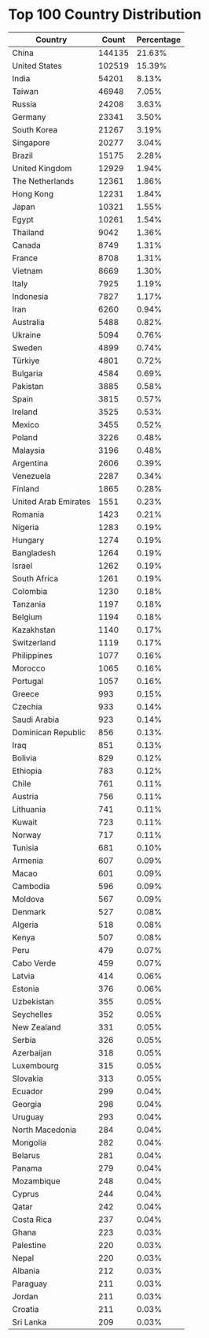# Top 100 Country Distribution
| Country | Count | Percentage |
|----|----|----|
| China | 144135 | 21.63% |
| United States | 102519 | 15.39% |
| India | 54201 | 8.13% |
| Taiwan | 46948 | 7.05% |
| Russia | 24208 | 3.63% |
| Germany | 23341 | 3.50% |
| South Korea | 21267 | 3.19% |
| Singapore | 20277 | 3.04% |
| Brazil | 15175 | 2.28% |
| United Kingdom | 12929 | 1.94% |
| The Netherlands | 12361 | 1.86% |
| Hong Kong | 12231 | 1.84% |
| Japan | 10321 | 1.55% |
| Egypt | 10261 | 1.54% |
| Thailand | 9042 | 1.36% |
| Canada | 8749 | 1.31% |
| France | 8708 | 1.31% |
| Vietnam | 8669 | 1.30% |
| Italy | 7925 | 1.19% |
| Indonesia | 7827 | 1.17% |
| Iran | 6260 | 0.94% |
| Australia | 5488 | 0.82% |
| Ukraine | 5094 | 0.76% |
| Sweden | 4899 | 0.74% |
| Türkiye | 4801 | 0.72% |
| Bulgaria | 4584 | 0.69% |
| Pakistan | 3885 | 0.58% |
| Spain | 3815 | 0.57% |
| Ireland | 3525 | 0.53% |
| Mexico | 3455 | 0.52% |
| Poland | 3226 | 0.48% |
| Malaysia | 3196 | 0.48% |
| Argentina | 2606 | 0.39% |
| Venezuela | 2287 | 0.34% |
| Finland | 1865 | 0.28% |
| United Arab Emirates | 1551 | 0.23% |
| Romania | 1423 | 0.21% |
| Nigeria | 1283 | 0.19% |
| Hungary | 1274 | 0.19% |
| Bangladesh | 1264 | 0.19% |
| Israel | 1262 | 0.19% |
| South Africa | 1261 | 0.19% |
| Colombia | 1230 | 0.18% |
| Tanzania | 1197 | 0.18% |
| Belgium | 1194 | 0.18% |
| Kazakhstan | 1140 | 0.17% |
| Switzerland | 1119 | 0.17% |
| Philippines | 1077 | 0.16% |
| Morocco | 1065 | 0.16% |
| Portugal | 1057 | 0.16% |
| Greece | 993 | 0.15% |
| Czechia | 933 | 0.14% |
| Saudi Arabia | 923 | 0.14% |
| Dominican Republic | 856 | 0.13% |
| Iraq | 851 | 0.13% |
| Bolivia | 829 | 0.12% |
| Ethiopia | 783 | 0.12% |
| Chile | 761 | 0.11% |
| Austria | 756 | 0.11% |
| Lithuania | 741 | 0.11% |
| Kuwait | 723 | 0.11% |
| Norway | 717 | 0.11% |
| Tunisia | 681 | 0.10% |
| Armenia | 607 | 0.09% |
| Macao | 601 | 0.09% |
| Cambodia | 596 | 0.09% |
| Moldova | 567 | 0.09% |
| Denmark | 527 | 0.08% |
| Algeria | 518 | 0.08% |
| Kenya | 507 | 0.08% |
| Peru | 479 | 0.07% |
| Cabo Verde | 459 | 0.07% |
| Latvia | 414 | 0.06% |
| Estonia | 376 | 0.06% |
| Uzbekistan | 355 | 0.05% |
| Seychelles | 352 | 0.05% |
| New Zealand | 331 | 0.05% |
| Serbia | 326 | 0.05% |
| Azerbaijan | 318 | 0.05% |
| Luxembourg | 315 | 0.05% |
| Slovakia | 313 | 0.05% |
| Ecuador | 299 | 0.04% |
| Georgia | 298 | 0.04% |
| Uruguay | 293 | 0.04% |
| North Macedonia | 284 | 0.04% |
| Mongolia | 282 | 0.04% |
| Belarus | 281 | 0.04% |
| Panama | 279 | 0.04% |
| Mozambique | 248 | 0.04% |
| Cyprus | 244 | 0.04% |
| Qatar | 242 | 0.04% |
| Costa Rica | 237 | 0.04% |
| Ghana | 223 | 0.03% |
| Palestine | 220 | 0.03% |
| Nepal | 220 | 0.03% |
| Albania | 212 | 0.03% |
| Paraguay | 211 | 0.03% |
| Jordan | 211 | 0.03% |
| Croatia | 211 | 0.03% |
| Sri Lanka | 209 | 0.03% |
